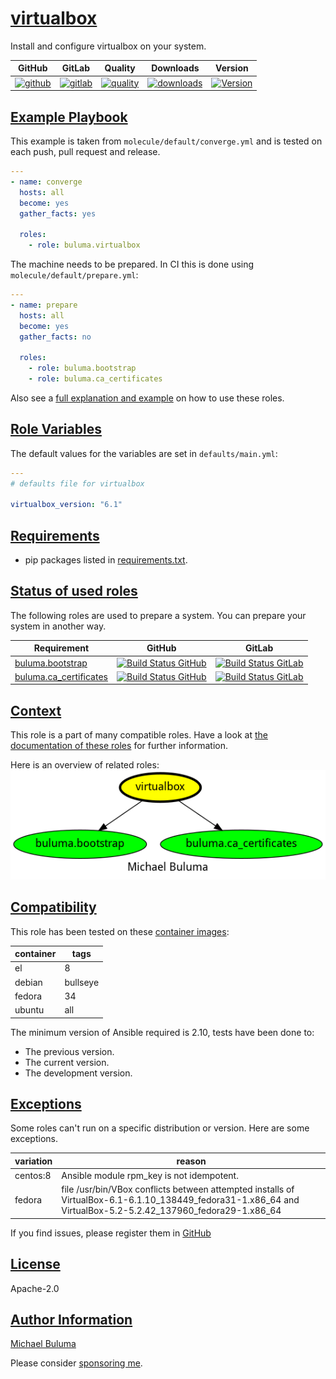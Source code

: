 # [virtualbox](#virtualbox)

Install and configure virtualbox on your system.

|GitHub|GitLab|Quality|Downloads|Version|
|------|------|-------|---------|-------|
|[![github](https://github.com/buluma/ansible-role-virtualbox/workflows/Ansible%20Molecule/badge.svg)](https://github.com/buluma/ansible-role-virtualbox/actions)|[![gitlab](https://gitlab.com/buluma/ansible-role-virtualbox/badges/master/pipeline.svg)](https://gitlab.com/buluma/ansible-role-virtualbox)|[![quality](https://img.shields.io/ansible/quality/46445)](https://galaxy.ansible.com/buluma/virtualbox)|[![downloads](https://img.shields.io/ansible/role/d/46445)](https://galaxy.ansible.com/buluma/virtualbox)|[![Version](https://img.shields.io/github/release/buluma/ansible-role-virtualbox.svg)](https://github.com/buluma/ansible-role-virtualbox/releases/)|

## [Example Playbook](#example-playbook)

This example is taken from `molecule/default/converge.yml` and is tested on each push, pull request and release.
```yaml
---
- name: converge
  hosts: all
  become: yes
  gather_facts: yes

  roles:
    - role: buluma.virtualbox
```

The machine needs to be prepared. In CI this is done using `molecule/default/prepare.yml`:
```yaml
---
- name: prepare
  hosts: all
  become: yes
  gather_facts: no

  roles:
    - role: buluma.bootstrap
    - role: buluma.ca_certificates
```

Also see a [full explanation and example](https://buluma.co.ke/how-to-use-these-roles.html) on how to use these roles.

## [Role Variables](#role-variables)

The default values for the variables are set in `defaults/main.yml`:
```yaml
---
# defaults file for virtualbox

virtualbox_version: "6.1"
```

## [Requirements](#requirements)

- pip packages listed in [requirements.txt](https://github.com/buluma/ansible-role-virtualbox/blob/master/requirements.txt).

## [Status of used roles](#status-of-requirements)

The following roles are used to prepare a system. You can prepare your system in another way.

| Requirement | GitHub | GitLab |
|-------------|--------|--------|
|[buluma.bootstrap](https://galaxy.ansible.com/buluma/bootstrap)|[![Build Status GitHub](https://github.com/buluma/ansible-role-bootstrap/workflows/Ansible%20Molecule/badge.svg)](https://github.com/buluma/ansible-role-bootstrap/actions)|[![Build Status GitLab ](https://gitlab.com/buluma/ansible-role-bootstrap/badges/master/pipeline.svg)](https://gitlab.com/buluma/ansible-role-bootstrap)|
|[buluma.ca_certificates](https://galaxy.ansible.com/buluma/ca_certificates)|[![Build Status GitHub](https://github.com/buluma/ansible-role-ca_certificates/workflows/Ansible%20Molecule/badge.svg)](https://github.com/buluma/ansible-role-ca_certificates/actions)|[![Build Status GitLab ](https://gitlab.com/buluma/ansible-role-ca_certificates/badges/master/pipeline.svg)](https://gitlab.com/buluma/ansible-role-ca_certificates)|

## [Context](#context)

This role is a part of many compatible roles. Have a look at [the documentation of these roles](https://buluma.co.ke/) for further information.

Here is an overview of related roles:
![dependencies](https://raw.githubusercontent.com/buluma/ansible-role-virtualbox/png/requirements.png "Dependencies")

## [Compatibility](#compatibility)

This role has been tested on these [container images](https://hub.docker.com/u/buluma):

|container|tags|
|---------|----|
|el|8|
|debian|bullseye|
|fedora|34|
|ubuntu|all|

The minimum version of Ansible required is 2.10, tests have been done to:

- The previous version.
- The current version.
- The development version.

## [Exceptions](#exceptions)

Some roles can't run on a specific distribution or version. Here are some exceptions.

| variation                 | reason                 |
|---------------------------|------------------------|
| centos:8 | Ansible module rpm_key is not idempotent. |
| fedora | file /usr/bin/VBox conflicts between attempted installs of VirtualBox-6.1-6.1.10_138449_fedora31-1.x86_64 and VirtualBox-5.2-5.2.42_137960_fedora29-1.x86_64 |


If you find issues, please register them in [GitHub](https://github.com/buluma/ansible-role-virtualbox/issues)

## [License](#license)

Apache-2.0

## [Author Information](#author-information)

[Michael Buluma](https://buluma.co.ke/)

Please consider [sponsoring me](https://github.com/sponsors/buluma).
